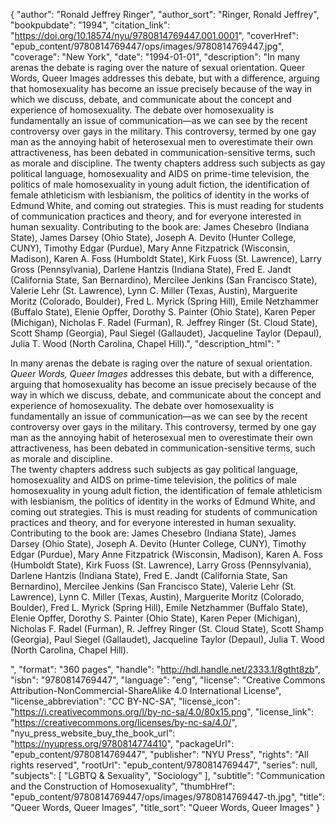 {
  "author": "Ronald Jeffrey Ringer",
  "author_sort": "Ringer, Ronald Jeffrey",
  "bookpubdate": "1994",
  "citation_link": "https://doi.org/10.18574/nyu/9780814769447.001.0001",
  "coverHref": "epub_content/9780814769447/ops/images/9780814769447.jpg",
  "coverage": "New York",
  "date": "1994-01-01",
  "description": "In many arenas the debate is raging over the nature of sexual orientation.  Queer Words, Queer Images addresses this debate, but with a difference, arguing that homosexuality has become an issue precisely because of the way in which we discuss, debate, and communicate about the concept and experience of homosexuality.  The debate over homosexuality is fundamentally an issue of communication—as we can see by the recent controversy over gays in the military.  This controversy, termed by one gay man as the annoying habit of heterosexual men to overestimate their own attractiveness, has been debated in communication-sensitive terms, such as morale and discipline. The twenty chapters address such subjects as gay political language, homosexuality and AIDS on prime-time television, the politics of male homosexuality in young adult fiction, the identification of female athleticism with lesbianism, the politics of identity in the works of Edmund White, and coming out strategies. This is must reading for students of communication practices and theory, and for everyone interested in human sexuality. Contributing to the book are:  James Chesebro (Indiana State), James Darsey (Ohio State), Joseph A. Devito (Hunter College, CUNY), Timothy Edgar (Purdue), Mary Anne Fitzpatrick (Wisconsin, Madison), Karen A. Foss (Humboldt State), Kirk Fuoss (St. Lawrence), Larry Gross (Pennsylvania), Darlene Hantzis (Indiana State), Fred E. Jandt (California State, San Bernardino), Mercilee Jenkins (San Francisco State), Valerie Lehr (St. Lawrence), Lynn C. Miller (Texas, Austin), Marguerite Moritz (Colorado, Boulder), Fred L. Myrick (Spring Hill), Emile Netzhammer (Buffalo State), Elenie Opffer, Dorothy S. Painter (Ohio State), Karen Peper (Michigan), Nicholas F. Radel (Furman), R. Jeffrey Ringer (St. Cloud State), Scott Shamp (Georgia), Paul Siegel (Gallaudet), Jacqueline Taylor (Depaul), Julia T. Wood (North Carolina, Chapel Hill).",
  "description_html": "<p>In many arenas the debate is raging over the nature of sexual orientation.  <i>Queer Words, Queer Images</i> addresses this debate, but with a difference, arguing that homosexuality has become an issue precisely because of the way in which we discuss, debate, and communicate about the concept and experience of homosexuality.  The debate over homosexuality is fundamentally an issue of communication—as we can see by the recent controversy over gays in the military.  This controversy, termed by one gay man as the annoying habit of heterosexual men to overestimate their own attractiveness, has been debated in communication-sensitive terms, such as morale and discipline.<br> The twenty chapters address such subjects as gay political language, homosexuality and AIDS on prime-time television, the politics of male homosexuality in young adult fiction, the identification of female athleticism with lesbianism, the politics of identity in the works of Edmund White, and coming out strategies. This is must reading for students of communication practices and theory, and for everyone interested in human sexuality.<br> Contributing to the book are:  James Chesebro (Indiana State), James Darsey (Ohio State), Joseph A. Devito (Hunter College, CUNY), Timothy Edgar (Purdue), Mary Anne Fitzpatrick (Wisconsin, Madison), Karen A. Foss (Humboldt State), Kirk Fuoss (St. Lawrence), Larry Gross (Pennsylvania), Darlene Hantzis (Indiana State), Fred E. Jandt (California State, San Bernardino), Mercilee Jenkins (San Francisco State), Valerie Lehr (St. Lawrence), Lynn C. Miller (Texas, Austin), Marguerite Moritz (Colorado, Boulder), Fred L. Myrick (Spring Hill), Emile Netzhammer (Buffalo State), Elenie Opffer, Dorothy S. Painter (Ohio State), Karen Peper (Michigan), Nicholas F. Radel (Furman), R. Jeffrey Ringer (St. Cloud State), Scott Shamp (Georgia), Paul Siegel (Gallaudet), Jacqueline Taylor (Depaul), Julia T. Wood (North Carolina, Chapel Hill).</p>",
  "format": "360 pages",
  "handle": "http://hdl.handle.net/2333.1/8gtht8zb",
  "isbn": "9780814769447",
  "language": "eng",
  "license": "Creative Commons Attribution-NonCommercial-ShareAlike 4.0 International License",
  "license_abbreviation": "CC BY-NC-SA",
  "license_icon": "https://i.creativecommons.org/l/by-nc-sa/4.0/80x15.png",
  "license_link": "https://creativecommons.org/licenses/by-nc-sa/4.0/",
  "nyu_press_website_buy_the_book_url": "https://nyupress.org/9780814774410",
  "packageUrl": "epub_content/9780814769447",
  "publisher": "NYU Press",
  "rights": "All rights reserved",
  "rootUrl": "epub_content/9780814769447",
  "series": null,
  "subjects": [
    "LGBTQ & Sexuality",
    "Sociology"
  ],
  "subtitle": "Communication and the Construction of Homosexuality",
  "thumbHref": "epub_content/9780814769447/ops/images/9780814769447-th.jpg",
  "title": "Queer Words, Queer Images",
  "title_sort": "Queer Words, Queer Images"
}

